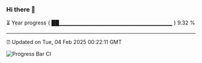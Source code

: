 ### Hi there 👋

⏳ Year progress { ██▁▁▁▁▁▁▁▁▁▁▁▁▁▁▁▁▁▁▁▁▁▁▁▁▁▁▁▁ } 9.32 %

---

⏰ Updated on Tue, 04 Feb 2025 00:22:11 GMT

![Progress Bar CI](https://github.com/liununu/liununu/workflows/Progress%20Bar%20CI/badge.svg)
